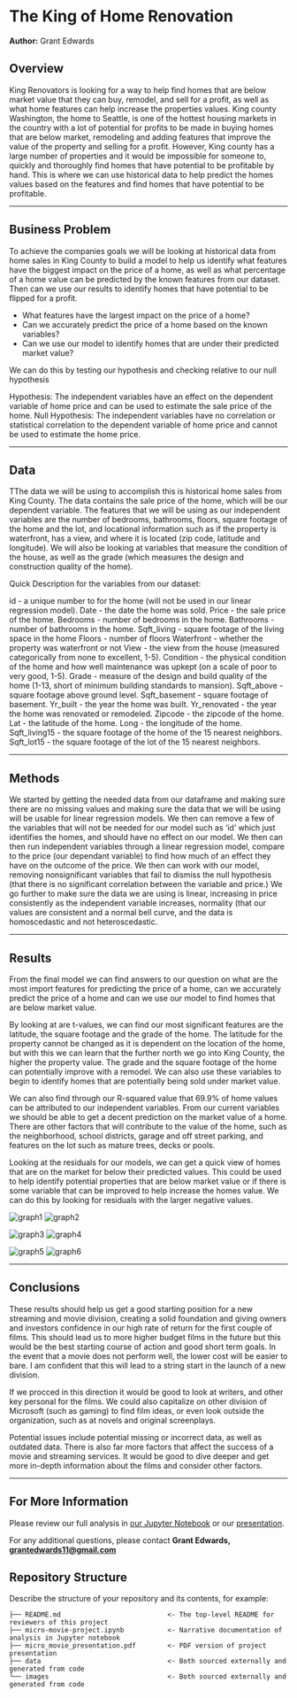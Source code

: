 # The King of Home Renovation

**Author:** Grant Edwards

## Overview

King Renovators is looking for a way to help find homes that are below market value that they can buy, remodel, and sell for a profit, as well as what home features can help increase the properties values. King county Washington, the home to Seattle, is one of the hottest housing markets in the country with a lot of potential for profits to be made in buying homes that are below market, remodeling and adding features that improve the value of the property and selling for a profit. However, King county has a large number of properties and it would be impossible for someone to, quickly and thoroughly find homes that have potential to be profitable by hand. This is where we can use historical data to help predict the homes values based on the features and find homes that have potential to be profitable.

***

## Business Problem

To achieve the companies goals we will be looking at historical data from home sales in King County to build a model to help us identify what features have the biggest impact on the price of a home, as well as what percentage of a home value can be predicted by the known features from our dataset. Then can we use our results to identify homes that have potential to be flipped for a profit.

- What features have the largest impact on the price of a home?
- Can we accurately predict the price of a home based on the known variables?
- Can we use our model to identify homes that are under their predicted market value?

We can do this by testing our hypothesis and checking relative to our null hypothesis

Hypothesis: The independent variables have an effect on the dependent variable of home price and can be used to estimate the sale price of the home.
Null Hypothesis: The independent variables have no correlation or statistical correlation to the dependent variable of home price and cannot be used to estimate the home price.

***

## Data

TThe data we will be using to accomplish this is historical home sales from King County. The data contains the sale price of the home, which will be our dependent variable. The features that we will be using as our independent variables are the number of bedrooms, bathrooms, floors, square footage of the home and the lot, and locational information such as if the property is waterfront, has a view, and where it is located (zip code, latitude and longitude). We will also be looking at variables that measure the condition of the house, as well as the grade (which measures the design and construction quality of the home).

Quick Description for the variables from our dataset:

id - a unique number to for the home (will not be used in our linear regression model).
Date - the date the home was sold.
Price - the sale price of the home.
Bedrooms - number of bedrooms in the home.
Bathrooms - number of bathrooms in the home. 
Sqft_living - square footage of the living space in the home
Floors - number of floors
Waterfront - whether the property was waterfront or not
View - the view from the house (measured categorically from none to excellent, 1-5).
Condition - the physical condition of the home and how well maintenance was upkept (on a scale of poor to very good, 1-5).
Grade - measure of the design and build quality of the home (1-13, short of minimum building standards to mansion).
Sqft_above - square footage above ground level.
Sqft_basement - square footage of basement.
Yr_built - the year the home was built.
Yr_renovated - the year the home was renovated or remodeled.
Zipcode - the zipcode of the home.
Lat - the latitude of the home.
Long - the longitude of the home. 
Sqft_living15 - the square footage of the home of the 15 nearest neighbors.
Sqft_lot15 - the square footage of the lot of the 15 nearest neighbors. 

***

## Methods

We started by getting the needed data from our dataframe and making sure there are no missing values and making sure the data that we will be using will be usable for linear regression models. We then can remove a few of the variables that will not be needed for our model such as ‘id’ which just identifies the homes, and should have no effect on our model. We then can then run independent variables through a linear regression model, compare to the price (our dependant variable) to find how much of an effect they have on the outcome of the price. We then can work with our model, removing nonsignificant variables that fail to dismiss the null hypothesis (that there is no significant correlation between the variable and price.) We go further to make sure the data we are using is linear, increasing in price consistently as the independent variable increases, normality (that our values are consistent and a normal bell curve, and the data is homoscedastic and not heteroscedastic. 


***

## Results


From the final model we can find answers to our question on what are the most import features for predicting the price of a home, can we accurately predict the price of a home and can we use our model to find homes that are below market value. 

By looking at are t-values, we can find our most significant features are the latitude, the square footage and the grade of the home. The latitude for the property cannot be changed as it is dependent on the location of the home, but with this we can learn that the further north we go into King County, the higher the property value. The grade and the square footage of the home can potentially improve with a remodel. We can also use these variables to begin to identify homes that are potentially being sold under market value. 

We can also find through our R-squared value that 69.9% of home values can be attributed to our independent variables. From our current variables we should be able to get a decent prediction on the market value of a home. There are other factors that will contribute to the value of the home, such as the neighborhood, school districts, garage and off street parking, and features on the lot such as mature trees, decks or pools.

Looking at the residuals for our models, we can get a quick view of homes that are on the market for below their predicted values. This could be used to help identify potential properties that are below market value or if there is some variable that can be improved to help increase the homes value. We can do this by looking for residuals with the larger negative values. 


![graph1](./Images/model1.png)
![graph2](./images/genreBudget.png)


![graph3](./images/monthROI.png)
![graph4](./images/MonthSum.png)



![graph5](./images/directorMystery.png)
![graph6](./images/directorHorror.png)

***

## Conclusions

These results should help us get a good starting position for a new streaming and movie division, creating a solid foundation and giving owners and investors confidence in our high rate of return for the first couple of films. This should lead us to more higher budget films in the future but this would be the best starting course of action and good short term goals. In the event that a movie does not perform well, the lower cost will be easier to bare. I am confident that this will lead to a string start in the launch of a new division. 

If we procced in this direction it would be good to look at writers, and other key personal for the films. We could also capitalize on other division of Microsoft (such as gaming) to find film ideas, or even look outside the organization, such as at novels and original screenplays. 

Potential issues include potential missing or incorrect data, as well as outdated data. There is also far more factors that affect the success of a movie and streaming services. It would be good to dive deeper and get more in-depth information about the films and consider other factors. 
***

## For More Information

Please review our full analysis in [our Jupyter Notebook](./micro-movie-project.ipynb) or our [presentation](./micro_movie_presentation.pdf).

For any additional questions, please contact **Grant Edwards, grantedwards11@gmail.com**

## Repository Structure

Describe the structure of your repository and its contents, for example:

```
├── README.md                           <- The top-level README for reviewers of this project
├── micro-movie-project.ipynb           <- Narrative documentation of analysis in Jupyter notebook
├── micro_movie_presentation.pdf        <- PDF version of project presentation
├── data                                <- Both sourced externally and generated from code
└── images                              <- Both sourced externally and generated from code
```
